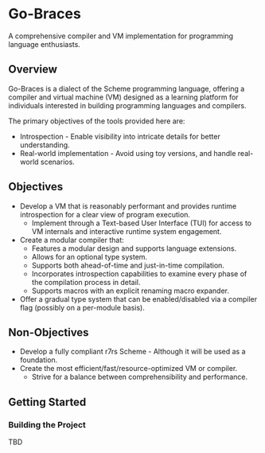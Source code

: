 # Go-Braces
A comprehensive compiler and VM implementation for programming language enthusiasts.

## Overview

Go-Braces is a dialect of the Scheme programming language, offering a compiler and virtual machine (VM) designed as a learning platform for individuals interested in building programming languages and compilers.

The primary objectives of the tools provided here are:

* Introspection - Enable visibility into intricate details for better understanding.
* Real-world implementation - Avoid using toy versions, and handle real-world scenarios.

## Objectives

* Develop a VM that is reasonably performant and provides runtime introspection for a clear view of program execution.
  * Implement through a Text-based User Interface (TUI) for access to VM internals and interactive runtime system engagement.
* Create a modular compiler that:
  * Features a modular design and supports language extensions.
  * Allows for an optional type system.
  * Supports both ahead-of-time and just-in-time compilation.
  * Incorporates introspection capabilities to examine every phase of the compilation process in detail.
  * Supports macros with an explicit renaming macro expander.
* Offer a gradual type system that can be enabled/disabled via a compiler flag (possibly on a per-module basis).

## Non-Objectives

* Develop a fully compliant r7rs Scheme - Although it will be used as a foundation.
* Create the most efficient/fast/resource-optimized VM or compiler.
  * Strive for a balance between comprehensibility and performance.

## Getting Started

### Building the Project

TBD
